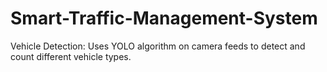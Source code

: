 # Smart-Traffic-Management-System
Vehicle Detection: Uses YOLO algorithm on camera feeds to detect and count different vehicle types.
